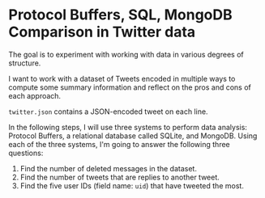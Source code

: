 # Protocol Buffers, SQL, MongoDB Comparison in Twitter data

The goal is to experiment with working with data in various degrees of structure.  

I want to work with a dataset of Tweets encoded in multiple ways to compute some summary information and reflect on the pros and cons of each approach.

`twitter.json` contains a JSON-encoded tweet on each line.      

In the following steps, I will use three systems to perform data
analysis: Protocol Buffers, a relational database called SQLite, and
MongoDB.  Using each of the three systems, I'm going to answer the
following three questions:

1. Find the number of deleted messages in the dataset.
2. Find the number of tweets that are replies to another tweet.
3. Find the five user IDs (field name: `uid`) that have tweeted the most.     
